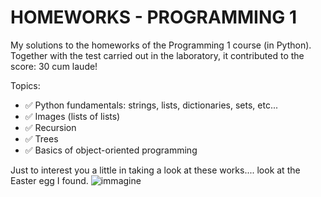 # HOMEWORKS - PROGRAMMING 1
My solutions to the homeworks of the Programming 1 course (in Python). Together with the test carried out in the laboratory, it contributed to the score: 30 cum laude!

Topics:
- ✅ Python fundamentals: strings, lists, dictionaries, sets, etc...
- ✅ Images (lists of lists)
- ✅ Recursion
- ✅ Trees 
- ✅ Basics of object-oriented programming

Just to interest you a little in taking a look at these works.... look at the Easter egg I found.
![immagine](https://github.com/matteoprogramming/homeworks_programming_1/assets/148125922/be1a1027-9c39-4f19-90d0-4d97902cc8cf)


